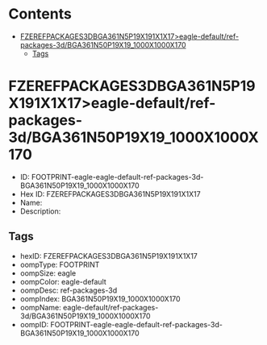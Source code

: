 



Contents
========

* [FZEREFPACKAGES3DBGA361N5P19X191X1X17>eagle-default/ref-packages-3d/BGA361N50P19X19_1000X1000X170](#fzerefpackages3dbga361n5p19x191x1x17eagle-defaultref-packages-3dbga361n50p19x19_1000x1000x170)
	* [Tags](#tags)

# FZEREFPACKAGES3DBGA361N5P19X191X1X17>eagle-default/ref-packages-3d/BGA361N50P19X19_1000X1000X170

- ID: FOOTPRINT-eagle-eagle-default-ref-packages-3d-BGA361N50P19X19_1000X1000X170
- Hex ID: FZEREFPACKAGES3DBGA361N5P19X191X1X17
- Name: 
- Description: 

## Tags

- hexID: FZEREFPACKAGES3DBGA361N5P19X191X1X17
- oompType: FOOTPRINT
- oompSize: eagle
- oompColor: eagle-default
- oompDesc: ref-packages-3d
- oompIndex: BGA361N50P19X19_1000X1000X170
- oompName: eagle-default/ref-packages-3d/BGA361N50P19X19_1000X1000X170
- oompID: FOOTPRINT-eagle-eagle-default-ref-packages-3d-BGA361N50P19X19_1000X1000X170
